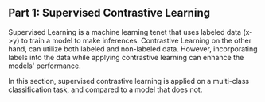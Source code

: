 ## Part 1: Supervised Contrastive Learning
Supervised Learning is a machine learning tenet that uses labeled data (x->y) to train a model to make inferences. Contrastive Learning on the other hand, can utilize both labeled and non-labeled data. However, incorporating labels into the data while applying contrastive learning can enhance the models' performance.

In this section, supervised contrastive learning is applied on a multi-class classification task, and compared to a model that does not.

